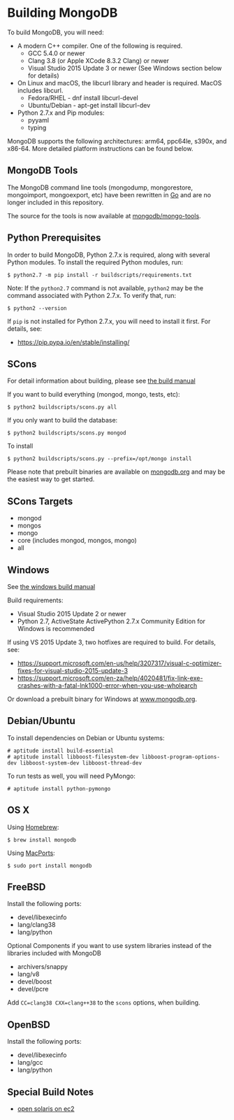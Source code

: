 Building MongoDB
================

To build MongoDB, you will need:

* A modern C++ compiler. One of the following is required.
    * GCC 5.4.0 or newer
    * Clang 3.8 (or Apple XCode 8.3.2 Clang) or newer
    * Visual Studio 2015 Update 3 or newer (See Windows section below for details)
* On Linux and macOS, the libcurl library and header is required. MacOS includes libcurl.
    * Fedora/RHEL - dnf install libcurl-devel
    * Ubuntu/Debian - apt-get install libcurl-dev
* Python 2.7.x and Pip modules:
  * pyyaml
  * typing

MongoDB supports the following architectures: arm64, ppc64le, s390x, and x86-64.
More detailed platform instructions can be found below.


MongoDB Tools
--------------

The MongoDB command line tools (mongodump, mongorestore, mongoimport, mongoexport, etc)
have been rewritten in [Go](http://golang.org/) and are no longer included in this repository.

The source for the tools is now available at [mongodb/mongo-tools](https://github.com/mongodb/mongo-tools).

Python Prerequisites
---------------

In order to build MongoDB, Python 2.7.x is required, along with several Python modules. To
install the required Python modules, run:

    $ python2.7 -m pip install -r buildscripts/requirements.txt

Note: If the `python2.7` command is not available, `python2` may be the command
associated with Python 2.7.x. To verify that, run:

    $ python2 --version

If `pip` is not installed for Python 2.7.x, you will need to install it first. For
details, see:
* https://pip.pypa.io/en/stable/installing/

SCons
---------------

For detail information about building, please see [the build manual](https://github.com/mongodb/mongo/wiki/Build-Mongodb-From-Source)

If you want to build everything (mongod, mongo, tests, etc):

    $ python2 buildscripts/scons.py all

If you only want to build the database:

    $ python2 buildscripts/scons.py mongod

To install

    $ python2 buildscripts/scons.py --prefix=/opt/mongo install

Please note that prebuilt binaries are available on [mongodb.org](http://www.mongodb.org/downloads) and may be the easiest way to get started.

SCons Targets
--------------

* mongod
* mongos
* mongo
* core (includes mongod, mongos, mongo)
* all

Windows
--------------

See [the windows build manual](https://github.com/mongodb/mongo/wiki/Build-Mongodb-From-Source#windows-specific-instructions)

Build requirements:
* Visual Studio 2015 Update 2 or newer
* Python 2.7, ActiveState ActivePython 2.7.x Community Edition for Windows is recommended

If using VS 2015 Update 3, two hotfixes are required to build. For details, see:
* https://support.microsoft.com/en-us/help/3207317/visual-c-optimizer-fixes-for-visual-studio-2015-update-3
* https://support.microsoft.com/en-za/help/4020481/fix-link-exe-crashes-with-a-fatal-lnk1000-error-when-you-use-wholearch

Or download a prebuilt binary for Windows at www.mongodb.org.

Debian/Ubuntu
--------------

To install dependencies on Debian or Ubuntu systems:

    # aptitude install build-essential
    # aptitude install libboost-filesystem-dev libboost-program-options-dev libboost-system-dev libboost-thread-dev

To run tests as well, you will need PyMongo:

    # aptitude install python-pymongo

OS X
--------------

Using [Homebrew](http://brew.sh):

    $ brew install mongodb

Using [MacPorts](http://www.macports.org):

    $ sudo port install mongodb

FreeBSD
--------------

Install the following ports:

  * devel/libexecinfo
  * lang/clang38
  * lang/python

Optional Components if you want to use system libraries instead of the libraries included with MongoDB

  * archivers/snappy
  * lang/v8
  * devel/boost
  * devel/pcre

Add `CC=clang38 CXX=clang++38` to the `scons` options, when building.

OpenBSD
--------------
Install the following ports:

  * devel/libexecinfo
  * lang/gcc
  * lang/python

Special Build Notes
--------------
  * [open solaris on ec2](building.opensolaris.ec2.md)

